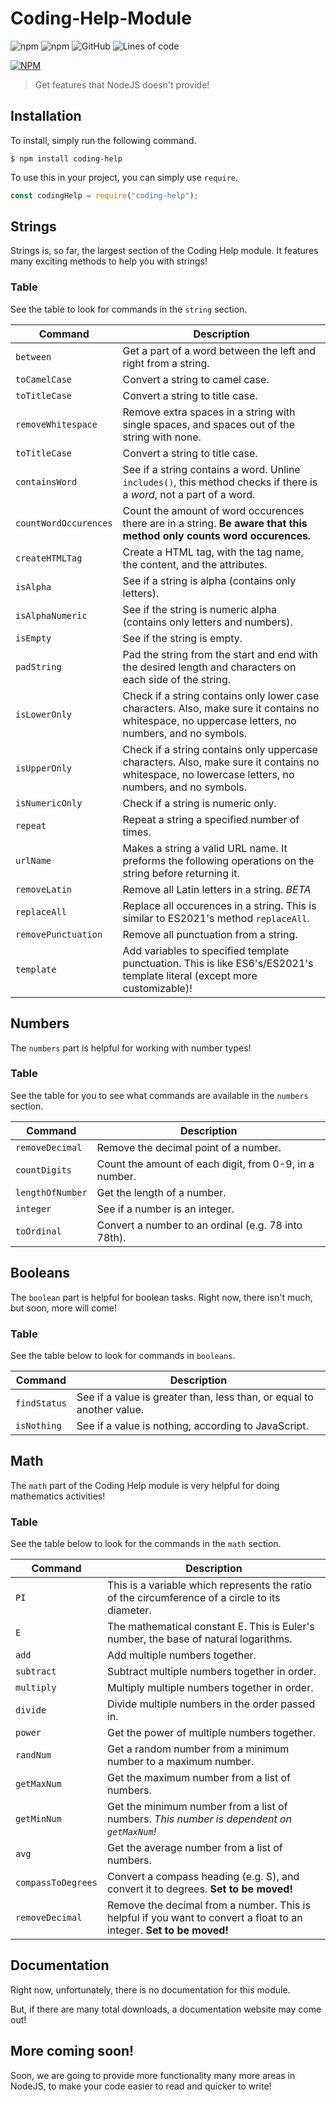 # Coding-Help-Module

![npm](https://img.shields.io/npm/v/coding-help?color=red&label=npm&logo=version&logoColor=grey)
![npm](https://img.shields.io/npm/dt/coding-help?color=orange&label=downloads&logo=downloads&logoColor=grey)
![GitHub](https://img.shields.io/github/license/arnavthorat78/Coding-Help-Module?color=green&label=license&logo=license&logoColor=grey)
![Lines of code](https://img.shields.io/tokei/lines/github/arnavthorat78/Coding-Help-Module?color=blue&label=total%20lines&logo=lines&logoColor=grey)

[![NPM](https://nodei.co/npm/coding-help.png?downloads=true&downloadRank=true)](https://nodei.co/npm/coding-help/)

> Get features that NodeJS doesn't provide!

## Installation

To install, simply run the following command.

```
$ npm install coding-help
```

To use this in your project, you can simply use `require`.

```js
const codingHelp = require("coding-help");
```

## Strings

Strings is, so far, the largest section of the Coding Help module. It features many exciting methods to help you with strings!

### Table

See the table to look for commands in the `string` section.

| Command               | Description                                                                                                                                         |
| --------------------- | --------------------------------------------------------------------------------------------------------------------------------------------------- |
| `between`             | Get a part of a word between the left and right from a string.                                                                                      |
| `toCamelCase`         | Convert a string to camel case.                                                                                                                     |
| `toTitleCase`         | Convert a string to title case.                                                                                                                     |
| `removeWhitespace`    | Remove extra spaces in a string with single spaces, and spaces out of the string with none.                                                         |
| `toTitleCase`         | Convert a string to title case.                                                                                                                     |
| `containsWord`        | See if a string contains a word. Unline `includes()`, this method checks if there is a _word_, not a part of a word.                                |
| `countWordOccurences` | Count the amount of word occurences there are in a string. **Be aware that this method only counts word occurences.**                               |
| `createHTMLTag`       | Create a HTML tag, with the tag name, the content, and the attributes.                                                                              |
| `isAlpha`             | See if a string is alpha (contains only letters).                                                                                                   |
| `isAlphaNumeric`      | See if the string is numeric alpha (contains only letters and numbers).                                                                             |
| `isEmpty`             | See if the string is empty.                                                                                                                         |
| `padString`           | Pad the string from the start and end with the desired length and characters on each side of the string.                                            |
| `isLowerOnly`         | Check if a string contains only lower case characters. Also, make sure it contains no whitespace, no uppercase letters, no numbers, and no symbols. |
| `isUpperOnly`         | Check if a string contains only uppercase characters. Also, make sure it contains no whitespace, no lowercase letters, no numbers, and no symbols.  |
| `isNumericOnly`       | Check if a string is numeric only.                                                                                                                  |
| `repeat`              | Repeat a string a specified number of times.                                                                                                        |
| `urlName`             | Makes a string a valid URL name. It preforms the following operations on the string before returning it.                                            |
| `removeLatin`         | Remove all Latin letters in a string. _BETA_                                                                                                        |
| `replaceAll`          | Replace all occurences in a string. This is similar to ES2021's method `replaceAll`.                                                                |
| `removePunctuation`   | Remove all punctuation from a string.                                                                                                               |
| `template`            | Add variables to specified template punctuation. This is like ES6's/ES2021's template literal (except more customizable)!                           |

## Numbers

The `numbers` part is helpful for working with number types!

### Table

See the table for you to see what commands are available in the `numbers` section.

| Command          | Description                                            |
| ---------------- | ------------------------------------------------------ |
| `removeDecimal`  | Remove the decimal point of a number.                  |
| `countDigits`    | Count the amount of each digit, from 0-9, in a number. |
| `lengthOfNumber` | Get the length of a number.                            |
| `integer`        | See if a number is an integer.                         |
| `toOrdinal`      | Convert a number to an ordinal (e.g. 78 into 78th).    |

## Booleans

The `boolean` part is helpful for boolean tasks. Right now, there isn't much, but soon, more will come!

### Table

See the table below to look for commands in `booleans`.

| Command      | Description                                                           |
| ------------ | --------------------------------------------------------------------- |
| `findStatus` | See if a value is greater than, less than, or equal to another value. |
| `isNothing`  | See if a value is nothing, according to JavaScript.                   |

## Math

The `math` part of the Coding Help module is very helpful for doing mathematics activities!

### Table

See the table below to look for the commands in the `math` section.

| Command            | Description                                                                                                          |
| ------------------ | -------------------------------------------------------------------------------------------------------------------- |
| `PI`               | This is a variable which represents the ratio of the circumference of a circle to its diameter.                      |
| `E`                | The mathematical constant E. This is Euler's number, the base of natural logarithms.                                 |
| `add`              | Add multiple numbers together.                                                                                       |
| `subtract`         | Subtract multiple numbers together in order.                                                                         |
| `multiply`         | Multiply multiple numbers together in order.                                                                         |
| `divide`           | Divide multiple numbers in the order passed in.                                                                      |
| `power`            | Get the power of multiple numbers together.                                                                          |
| `randNum`          | Get a random number from a minimum number to a maximum number.                                                       |
| `getMaxNum`        | Get the maximum number from a list of numbers.                                                                       |
| `getMinNum`        | Get the minimum number from a list of numbers. _This number is dependent on `getMaxNum`!_                            |
| `avg`              | Get the average number from a list of numbers.                                                                       |
| `compassToDegrees` | Convert a compass heading (e.g. S), and convert it to degrees. **Set to be moved!**                                  |
| `removeDecimal`    | Remove the decimal from a number. This is helpful if you want to convert a float to an integer. **Set to be moved!** |

## Documentation

Right now, unfortunately, there is no documentation for this module.

But, if there are many total downloads, a documentation website may come out!

## More coming soon!

Soon, we are going to provide more functionality many more areas in NodeJS, to make your code easier to read and quicker to write!

